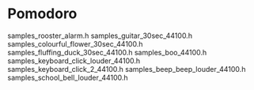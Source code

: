 # Pomodoro

samples_rooster_alarm.h samples_guitar_30sec_44100.h samples_colourful_flower_30sec_44100.h samples_fluffing_duck_30sec_44100.h samples_boo_44100.h samples_keyboard_click_louder_44100.h samples_keyboard_click_2_44100.h samples_beep_beep_louder_44100.h samples_school_bell_louder_44100.h
